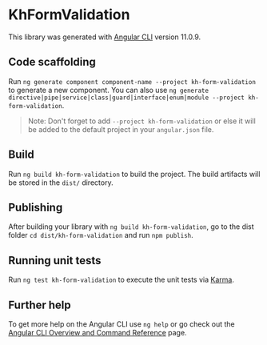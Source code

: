 # KhFormValidation

This library was generated with [Angular CLI](https://github.com/angular/angular-cli) version 11.0.9.

## Code scaffolding

Run `ng generate component component-name --project kh-form-validation` to generate a new component. You can also use `ng generate directive|pipe|service|class|guard|interface|enum|module --project kh-form-validation`.
> Note: Don't forget to add `--project kh-form-validation` or else it will be added to the default project in your `angular.json` file. 

## Build

Run `ng build kh-form-validation` to build the project. The build artifacts will be stored in the `dist/` directory.

## Publishing

After building your library with `ng build kh-form-validation`, go to the dist folder `cd dist/kh-form-validation` and run `npm publish`.

## Running unit tests

Run `ng test kh-form-validation` to execute the unit tests via [Karma](https://karma-runner.github.io).

## Further help

To get more help on the Angular CLI use `ng help` or go check out the [Angular CLI Overview and Command Reference](https://angular.io/cli) page.
